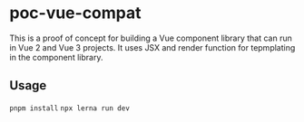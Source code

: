 # poc-vue-compat

This is a proof of concept for building a Vue component library that can run in Vue 2 and Vue 3 projects.
It uses JSX and render function for tepmplating in the component library.

## Usage
`pnpm install`
`npx lerna run dev`
